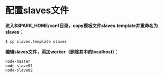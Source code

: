 配置slaves文件
=================================================================================
**进入$SPARK_HOME/conf目录，copy模板文件slaves.template并重命名为slaves**：
```shell
$ cp slaves.template slaves
```
**编辑slaves文件，添加worker（删除其中的localhost）**：
```
node-master
node-slave01
node-slave02
```
